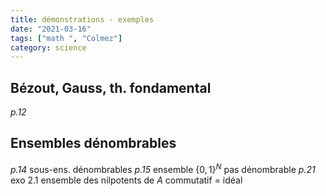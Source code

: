 ```yaml
---
title: démonstrations - exemples
date: "2021-03-16"
tags: ["math ", "Colmez"]
category: science
---
```


## Bézout, Gauss, th. fondamental
*p.12*

## Ensembles dénombrables
*p.14* sous-ens. dénombrables 
*p.15* ensemble $\{0,1\}^N$ pas dénombrable
*p.21* exo 2.1 ensemble des nilpotents de $A$ commutatif = idéal